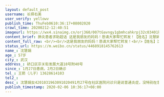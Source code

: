 ```yaml
---
layout: default_post
username: 长择右美
user_verify: yellowv
publish_time: ThuFeb0610:36:17+08002020
crawl_time: 20200212-12:40:51
imageurl: https://wx4.sinaimg.cn/orj360/007tGavngy1gbmhcahkrpj32c03401kz.jpg,https://wx1.sinaimg.cn/orj360/007tGavngy1gbmhcb73ldj30u01hcqfr.jpg,https://wx4.sinaimg.cn/orj360/007tGavngy1gbmhcbkm4nj30v91voti1.jpg
content_brief: 肺炎患者求助超话 这是我朋友的妈妈！恳请大家帮忙转发！【姓名】沈慧娟【年龄】57岁【所在城市】武汉【所在小区、社区】硚口区宗关街发展大道18号附40号【患病时间】1月27日患病，2月2日确诊【联系方式】王箭（儿子） 13628614103【病情描述】 沈慧娟 女4201031963091020491月27号在 ...全文
content_full_raw: <br/><br/>这是我朋友的妈妈！恳请大家帮忙转发！<br/>【姓名】沈慧娟<br/>【年龄】57岁<br/>【所在城市】武汉<br/>【所在小区、社区】硚口区宗关街发展大道18号附40号<br/>【患病时间】1月27日患病，2月2日确诊<br/>【联系方式】王箭（儿子）13628614103<br/>【病情描述】<br/>沈慧娟女<br/>420103196309102049<br/><br/>1月27号在社区医院问诊只是说普通炎症，没特别在意<br/>1月29日，已在家卧床不起，带至汉口医院CT，查血高度疑似，核酸没确诊不能住院<br/>2月2日已确诊新型冠状病毒，现在已经呼吸急促，剧烈咳嗽，胸闷，呕吐，<br/>之前去各大医院医生都说疑似不能住院，现在已确诊，要及时入院收治，但截止到现在社区、街道都未妥善安置，目前还在居家隔离，家里只还有心脏做过支架的老伴，和已经怀孕的儿媳和儿子，恳请政府关注，按国家要求的应收尽收！！！[抱拳][抱拳][抱拳]。
status_url: https://m.weibo.cn/status/4468918145762613
name_: 沈慧娟
age_: 57岁
city_: 武汉
address_: 硚口区宗关街发展大道18号附40号
since_: 1月27日患病，2月2日确诊
tel_: 王箭（儿子）13628614103
tel2_: 
desc_: 沈慧娟女4201031963091020491月27号在社区医院问诊只是说普通炎症，没特别在意1月29日，已在家卧床不起，带至汉口医院CT，查血高度疑似，核酸没确诊不能住院2月2日已确诊新型冠状病毒，现在已经呼吸急促，剧烈咳嗽，胸闷，呕吐，之前去各大医院医生都说疑似不能住院，现在已确诊，要及时入院收治，但截止到现在社区、街道都未妥善安置，目前还在居家隔离，家里只还有心脏做过支架的老伴，和已经怀孕的儿媳和儿子，恳请政府关注，按国家要求的应收尽收！！！[抱拳][抱拳][抱拳]。
publish_timestamp: 2020-02-06 10:36:17+08:00
---
```

